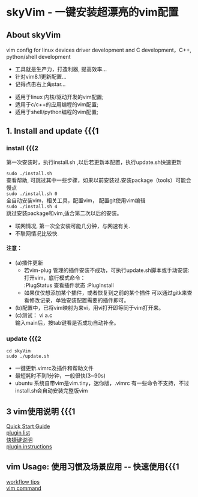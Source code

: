 # skyVim - 一键安装超漂亮的vim配置

## About skyVim
vim config for linux devices driver development and C development，C++, python/shell development<br/>

+ 工具就是生产力，打造利器, 提高效率…  
+ 针对vim8.1更新配置...
+ 记得点击右上角star…    

- 适用于linux 内核/驱动开发的vim配置;  
- 适用于c/c++的应用编程的vim配置;  
- 适用于shell/python编程的vim配置;  

## 1. Install and update {{{1

### install {{{2
第一次安装时，执行install.sh ,以后若更新本配置，执行update.sh快速更新   

`sudo ./install.sh`<br/>
查看帮助, 可跳过其中一些步骤，如果以前安装过.安装package（tools）可能会慢点<br/>
`sudo ./install.sh 0`<br/>
全自动安装vim，相关工具，配置vim， 配置git使用vim编辑<br/>
`sudo ./install.sh 4`<br/>
跳过安装package和vim,适合第二次以后的安装。<br/>

+ 联网情况, 第一次全安装可能几分钟，与网速有关.
+ 不联网情况比较快.

#### 注意：  
- (a)插件更新    
	- 若vim-plug 管理的插件安装不成功，可执行update.sh脚本或手动安装:
	打开vim，底行模式命令：  
		:PlugStatus		查看插件状态
		:PlugInstall
	- 如果仅仅想添加某个插件，或者恢复到之前的某个插件
	  可以通过gitk来查看修改记录，单独安装配置需要的插件即可。 
- (b)配置中，已将vim映射为来vi，用vi打开即等同于vim打开来。
- (c)测试：
        vi a.c  
        输入main后，按tab键看是否成功自动补全。 

### update {{{2
	cd skyVim
	sudo ./update.sh

- 一键更新.vimrc及插件和帮助文件
- 最短耗时不到1分钟，一般很快(3~90s)  
- ubuntu 系统自带vim是vim.tiny，迷你版，.vimrc 有一些命令不支持，不过install.sh会自动安装完整版vim    

## 3 vim使用说明 {{{1
[Quick Start Guide](https://github.com/sky8336/skyVim/blob/master/my_help/quick_start_guide.md)<br/>
[plugin list](https://github.com/sky8336/skyVim/blob/master/my_help/plugin_list.md)<br/>
[快捷键说明](https://github.com/sky8336/skyVim/blob/master/my_help/key_map.md)<br/>
[plugin instructions](https://github.com/sky8336/skyVim/blob/master/my_help/plugin_instructions.md)<br/>

## vim Usage: 使用习惯及场景应用 -- 快速使用{{{1   
[workflow tips](https://github.com/sky8336/skyVim/blob/master/my_help/workflow_tips.md)<br/>
[vim command](https://github.com/sky8336/skyVim/blob/master/my_help/vim_command.md)
